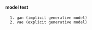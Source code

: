 #### model test 



      1. gan (implicit generative model)
      2. vae (explicit generative model)
